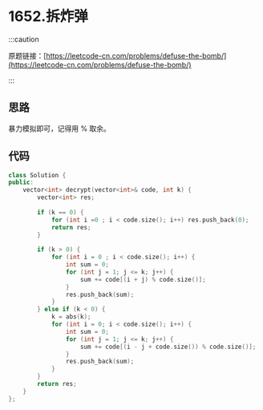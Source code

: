 # 1652.拆炸弹

:::caution

原题链接：[https://leetcode-cn.com/problems/defuse-the-bomb/](https://leetcode-cn.com/problems/defuse-the-bomb/)

:::

## 思路

暴力模拟即可，记得用 % 取余。

## 代码

```cpp
class Solution {
public:
    vector<int> decrypt(vector<int>& code, int k) {
        vector<int> res;
        
        if (k == 0) {
            for (int i =0 ; i < code.size(); i++) res.push_back(0);
            return res;
        }
        
        if (k > 0) {
            for (int i = 0 ; i < code.size(); i++) {
                int sum = 0;
                for (int j = 1; j <= k; j++) {
                    sum += code[(i + j) % code.size()];
                }
                res.push_back(sum);
            }
        } else if (k < 0) {
            k = abs(k);
            for (int i = 0; i < code.size(); i++) {
                int sum = 0;
                for (int j = 1; j <= k; j++) {
                    sum += code[(i - j + code.size()) % code.size()];
                }
                res.push_back(sum);
            }
        }
        return res;
    }
};
```

